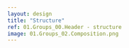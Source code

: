 ```yaml
---
layout: design
title: "Structure"
ref: 01.Groups_00.Header - structure
image: 01.Groups_02.Composition.png
---
```


